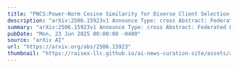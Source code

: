 ```yaml
---
title: "PNCS:Power-Norm Cosine Similarity for Diverse Client Selection in Federated Learning"
description: "arXiv:2506.15923v1 Announce Type: cross Abstract: Federated Learning (FL) has emerged as a powerful paradigm for leveraging diverse datasets from multiple sources while preserving data privacy by avoiding centralized storage. However, many existing approaches fail to account for the intricate gradient correlations between remote clients, a limitation that becomes especially problematic in data heterogeneity scenarios. In this work, we propose a novel FL framework utilizing Power-Norm Cosine Similarity (PNCS) to improve client selection for model aggregation. By capturing higher-order gradient moments, PNCS addresses non-IID data challenges, enhancing convergence speed and accuracy. Additionally, we introduce a simple algorithm ensuring diverse client selection through a selection history queue. Experiments with a VGG16 model across varied data partitions demonstrate consistent improvements over state-of-the-art methods."
summary: "arXiv:2506.15923v1 Announce Type: cross Abstract: Federated Learning (FL) has emerged as a powerful paradigm for leveraging diverse datasets from multiple sources while preserving data privacy by avoiding centralized storage. However, many existing approaches fail to account for the intricate gradient correlations between remote clients, a limitation that becomes especially problematic in data heterogeneity scenarios. In this work, we propose a novel FL framework utilizing Power-Norm Cosine Similarity (PNCS) to improve client selection for model aggregation. By capturing higher-order gradient moments, PNCS addresses non-IID data challenges, enhancing convergence speed and accuracy. Additionally, we introduce a simple algorithm ensuring diverse client selection through a selection history queue. Experiments with a VGG16 model across varied data partitions demonstrate consistent improvements over state-of-the-art methods."
pubDate: "Mon, 23 Jun 2025 00:00:00 -0400"
source: "arXiv AI"
url: "https://arxiv.org/abs/2506.15923"
thumbnail: "https://raisex-llc.github.io/ai-news-curation-site/assets/arxiv.png"
---
```


